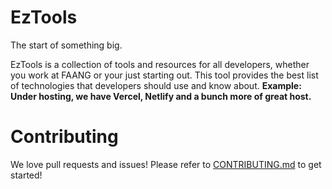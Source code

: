 # EzTools

The start of something big.

EzTools is a collection of tools and resources for all developers, whether you work at FAANG or your just starting out. This tool provides the best list of technologies that developers should use and know about. **Example: Under hosting, we have Vercel, Netlify and a bunch more of great host.**

# Contributing

We love pull requests and issues! Please refer to [CONTRIBUTING.md](CONTRIBUTING.md) to get started!
